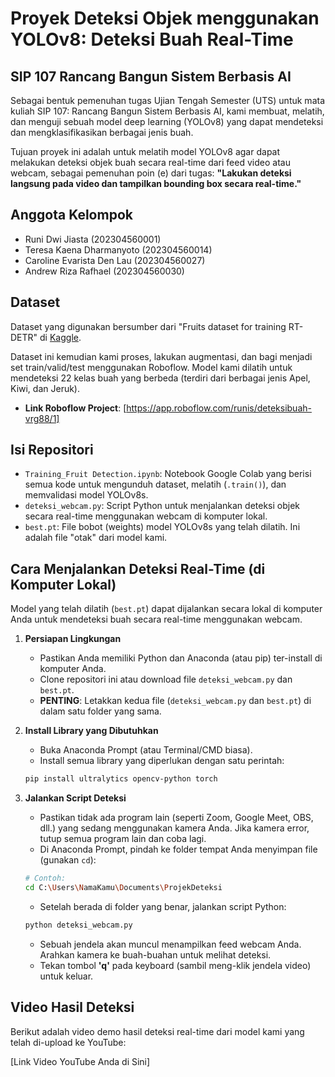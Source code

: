# Proyek Deteksi Objek menggunakan YOLOv8: Deteksi Buah Real-Time

## SIP 107 Rancang Bangun Sistem Berbasis AI

Sebagai bentuk pemenuhan tugas Ujian Tengah Semester (UTS) untuk mata kuliah SIP 107: Rancang Bangun Sistem Berbasis AI, kami membuat, melatih, dan menguji sebuah model deep learning (YOLOv8) yang dapat mendeteksi dan mengklasifikasikan berbagai jenis buah.

Tujuan proyek ini adalah untuk melatih model YOLOv8 agar dapat melakukan deteksi objek buah secara real-time dari feed video atau webcam, sebagai pemenuhan poin (e) dari tugas: **"Lakukan deteksi langsung pada video dan tampilkan bounding box secara real-time."**

## Anggota Kelompok

* Runi Dwi Jiasta (202304560001)
* Teresa Kaena Dharmanyoto (202304560014)
* Caroline Evarista Den Lau (202304560027)
* Andrew Riza Rafhael (202304560030)

## Dataset

Dataset yang digunakan bersumber dari "Fruits dataset for training RT-DETR" di [Kaggle](https://www.kaggle.com/datasets/shaomeitang/fruits-dataset-for-training-rt-detr).

Dataset ini kemudian kami proses, lakukan augmentasi, dan bagi menjadi set train/valid/test menggunakan Roboflow. Model kami dilatih untuk mendeteksi 22 kelas buah yang berbeda (terdiri dari berbagai jenis Apel, Kiwi, dan Jeruk).

* **Link Roboflow Project**: [https://app.roboflow.com/runis/deteksibuah-vrg88/1]

## Isi Repositori

* `Training_Fruit Detection.ipynb`: Notebook Google Colab yang berisi semua kode untuk mengunduh dataset, melatih (`.train()`), dan memvalidasi model YOLOv8s.
* `deteksi_webcam.py`: Script Python untuk menjalankan deteksi objek secara real-time menggunakan webcam di komputer lokal.
* `best.pt`: File bobot (weights) model YOLOv8s yang telah dilatih. Ini adalah file "otak" dari model kami.

## Cara Menjalankan Deteksi Real-Time (di Komputer Lokal)

Model yang telah dilatih (`best.pt`) dapat dijalankan secara lokal di komputer Anda untuk mendeteksi buah secara real-time menggunakan webcam.

1.  **Persiapan Lingkungan**
    * Pastikan Anda memiliki Python dan Anaconda (atau pip) ter-install di komputer Anda.
    * Clone repositori ini atau download file `deteksi_webcam.py` dan `best.pt`.
    * **PENTING**: Letakkan kedua file (`deteksi_webcam.py` dan `best.pt`) di dalam satu folder yang sama.

3.  **Install Library yang Dibutuhkan**
    * Buka Anaconda Prompt (atau Terminal/CMD biasa).
    * Install semua library yang diperlukan dengan satu perintah:
    ```bash
    pip install ultralytics opencv-python torch
    ```

5.  **Jalankan Script Deteksi**
    * Pastikan tidak ada program lain (seperti Zoom, Google Meet, OBS, dll.) yang sedang menggunakan kamera Anda. Jika kamera error, tutup semua program lain dan coba lagi.
    * Di Anaconda Prompt, pindah ke folder tempat Anda menyimpan file (gunakan `cd`):
    ```bash
    # Contoh:
    cd C:\Users\NamaKamu\Documents\ProjekDeteksi
    ```
    * Setelah berada di folder yang benar, jalankan script Python:
    ```bash
    python deteksi_webcam.py
    ```
    * Sebuah jendela akan muncul menampilkan feed webcam Anda. Arahkan kamera ke buah-buahan untuk melihat deteksi.
    * Tekan tombol **'q'** pada keyboard (sambil meng-klik jendela video) untuk keluar.

## Video Hasil Deteksi

Berikut adalah video demo hasil deteksi real-time dari model kami yang telah di-upload ke YouTube:

[Link Video YouTube Anda di Sini]
